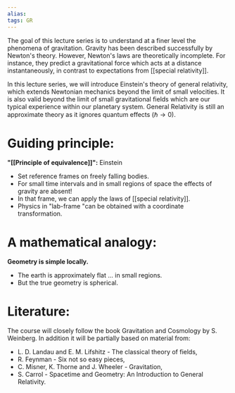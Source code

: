 ```yaml
---
alias:
tags: GR
---
```

The goal of this lecture series is to understand at a finer level the phenomena of gravitation. Gravity has been described successfully by Newton's theory. However, Newton's laws are theoretically incomplete. For instance, they predict a gravitational force which acts at a distance instantaneously, in contrast to expectations from [[special relativity]].

In this lecture series, we will introduce Einstein's theory of general relativity, which extends Newtonian mechanics beyond the limit of small velocities. It is also valid beyond the limit of small gravitational fields which are our typical experience within our planetary system. General Relativity is still an approximate theory as it ignores quantum effects $(\hbar \rightarrow 0)$.
# Guiding principle:
 **"[[Principle of equivalence]]":**
Einstein
- Set reference frames on freely falling bodies.
- For small time intervals and in small regions of space the effects of gravity are absent!
- In that frame, we can apply the laws of [[special relativity]].
- Physics in "lab-frame "can be obtained with a coordinate transformation.

# A mathematical analogy:
**Geometry is simple locally.**
- The earth is approximately flat ... in small regions.
- But the true geometry is spherical.
# Literature:
The course will closely follow the book Gravitation and Cosmology by S. Weinberg.
In addition it will be partially based on material from:
- L. D. Landau and E. M. Lifshitz - The classical theory of fields,
- R. Feynman - Six not so easy pieces,
- C. Misner, K. Thorne and J. Wheeler - Gravitation,
- S. Carrol - Spacetime and Geometry: An Introduction to General Relativity.